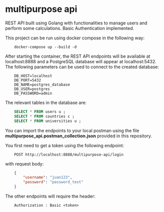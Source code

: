 # multipurpose api

REST API built using Golang with functionalities to manage users and perform some calculations. Basic Authentication implemented.  
   
This project can be run using docker compose in the following way:  
```
    docker-compose up --build -d
```
  
After starting the container, the REST API endpoints will be available at localhost:8888 and a PostgreSQL database will appear at localhost:5432. The following parameters can be used to connect to the created database:
   
```
    DB_HOST=localhost
    DB_PORT=5432
    DB_NAME=postgres_database
    DB_USER=postgres
    DB_PASSWORD=admin
```
  
The relevant tables in the database are:  
```sql
    SELECT * FROM users u ;
    SELECT * FROM countries c ;
    SELECT * FROM universities u ;
```

You can import the endpoints to your local postman using the file **multipurpose_api.postman_collection.json** provided in this repository.  
  
You first need to get a token using the following endpoint:  
   
```
    POST http://localhost:8888/multipurpose-api/login
```
  
with request body:  
```json
    {
        "username": "juan123",
        "password": "password_test"
    }
```  
  
The other endpoints will require the header:

```
    Authorization : Basic <token>
```
